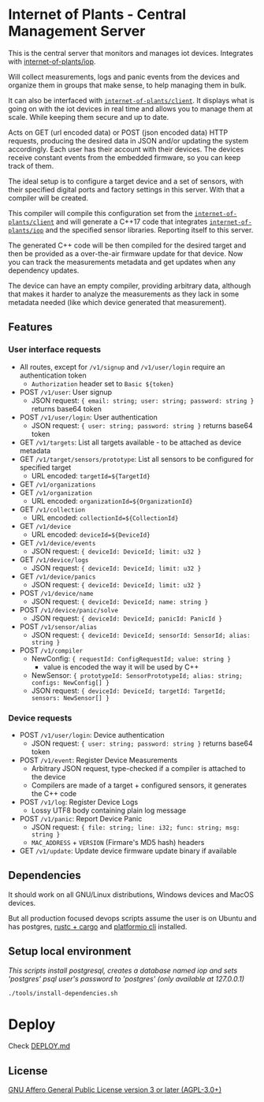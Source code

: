 # Internet of Plants - Central Management Server

This is the central server that monitors and manages iot devices. Integrates with [internet-of-plants/iop](https://github.com/internet-of-plants/iop).

Will collect measurements, logs and panic events from the devices and organize them in groups that make sense, to help managing them in bulk.

It can also be interfaced with [`internet-of-plants/client`](https://github.com/internet-of-plants/client). It displays what is going on with the iot devices in real time and allows you to manage them at scale. While keeping them secure and up to date.

Acts on GET (url encoded data) or POST (json encoded data) HTTP requests, producing the desired data in JSON and/or updating the system accordingly. Each user has their account with their devices. The devices receive constant events from the embedded firmware, so you can keep track of them.

The ideal setup is to configure a target device and a set of sensors, with their specified digital ports and factory settings in this server. With that a compiler will be created.

This compiler will compile this configuration set from the [`internet-of-plants/client`](https://github.com/internet-of-plants/client) and will generate a C++17 code that integrates [`internet-of-plants/iop`](https://github.com/internet-of-plants/iop) and the specified sensor libraries. Reporting itself to this server.

The generated C++ code will be then compiled for the desired target and then be provided as a over-the-air firmware update for that device. Now you can track the measurements metadata and get updates when any dependency updates.

The device can have an empty compiler, providing arbitrary data, although that makes it harder to analyze the measurements as they lack in some metadata needed (like which device generated that measurement).

## Features

### User interface requests

- All routes, except for `/v1/signup` and `/v1/user/login` require an authentication token
    - `Authorization` header set to `Basic ${token}`
- POST `/v1/user`: User signup
    - JSON request: `{ email: string; user: string; password: string }` returns base64 token    
- POST `/v1/user/login`: User authentication
    - JSON request: `{ user: string; password: string }` returns base64 token
- GET `/v1/targets`: List all targets available - to be attached as device metadata
- GET `/v1/target/sensors/prototype`: List all sensors to be configured for specified target
    - URL encoded: `targetId=${TargetId}`
- GET `/v1/organizations`
- GET `/v1/organization`
    - URL encoded: `organizationId=${OrganizationId}`
- GET `/v1/collection`
    - URL encoded: `collectionId=${CollectionId}`
- GET `/v1/device`
    - URL encoded: `deviceId=${DeviceId}`
- GET `/v1/device/events`
    - JSON request: `{ deviceId: DeviceId; limit: u32 }`
- GET `/v1/device/logs`
    - JSON request: `{ deviceId: DeviceId; limit: u32 }`
- GET `/v1/device/panics`
    - JSON request: `{ deviceId: DeviceId; limit: u32 }`
- POST `/v1/device/name`
    - JSON request: `{ deviceId: DeviceId; name: string }`
- POST `/v1/device/panic/solve`
    - JSON request: `{ deviceId: DeviceId; panicId: PanicId }`
- POST `/v1/sensor/alias`
    - JSON request: `{ deviceId: DeviceId; sensorId: SensorId; alias: string }`
- POST `/v1/compiler`
    - NewConfig: `{ requestId: ConfigRequestId; value: string }`
        - value is encoded the way it will be used by C++
    - NewSensor: `{ prototypeId: SensorPrototypeId; alias: string; configs: NewConfig[] }`
    - JSON request: `{ deviceId: DeviceId; targetId: TargetId; sensors: NewSensor[] }`

### Device requests

- POST `/v1/user/login`: Device authentication
    - JSON request: `{ user: string; password: string }` returns base64 token
- POST `/v1/event`: Register Device Measurements
    - Arbitrary JSON request, type-checked if a compiler is attached to the device
    - Compilers are made of a target + configured sensors, it generates the C++ code
- POST `/v1/log`: Register Device Logs
    - Lossy UTF8 body containing plain log message
- POST `/v1/panic`: Report Device Panic
    - JSON request: `{ file: string; line: i32; func: string; msg: string }`
    - `MAC_ADDRESS` + `VERSION` (Firmare's MD5 hash) headers
- GET `/v1/update`: Update device firmware update binary if available

## Dependencies

It should work on all GNU/Linux distributions, Windows devices and MacOS devices.

But all production focused devops scripts assume the user is on Ubuntu and has postgres, [rustc + cargo](https://rustup.rs) and [platformio cli](https://docs.platformio.org/en/latest/core/installation.html#installation-methods) installed.

## Setup local environment

*This scripts install postgresql, creates a database named iop and sets 'postgres' psql user's password to 'postgres' (only available at 127.0.0.1)*

`./tools/install-dependencies.sh`

# Deploy

Check [DEPLOY.md](https://github.com/internet-of-plants/blob/main)

## License

[GNU Affero General Public License version 3 or later (AGPL-3.0+)](https://github.com/internet-of-plants/server/blob/main/LICENSE.md)
